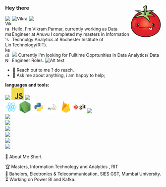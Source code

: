 ### Hey there  <img align="right" src="https://github.com/markiv25/markiv25/blob/main/Assets/favpng_tomato-cartoon.png" width="100px">
<a href="mailto:vp3230@rit.edu">
  <img align="left" alt="Vikrams's LinkedIN" width="22px" src="https://upload.wikimedia.org/wikipedia/commons/7/7e/Gmail_icon_%282020%29.svg" />
</a>

<a href="https://www.linkedin.com/in/vikramparmar25/">
  <img align="left" alt="Vikrams's LinkedIN" width="55px" height="20px" src="https://www.edigitalagency.com.au/wp-content/uploads/Linkedin-logo-png.png"/> 
</a>


![](https://visitor-badge.glitch.me/badge?page_id=markiv25.markiv25)

Hello, I'm Vikram Parmar, currently working as Data Engineer at Anuvu I completed my masters in Information Technolgy Analytics at Rochester Institute of Technology(RIT).


<img src="https://img.icons8.com/color/24/000000/find-matching-job.png" width="22px"/> Currently I'm looking for Fulltime Opprtunities in Data Analytics/ Data Engineer Roles.
  ![Alt text](https://i.gifer.com/Dtf.gif?)
- 💼 Reach out to me ? do reach.
- 💬 Ask me about anything, i am happy to help;

**languages and tools:**  
<code><img height="40" src="https://www.pngitem.com/pimgs/m/614-6143064_hitachi-ventara-pentaho-data-integration-logo-hd-png.png"></code>
<code><img height="40" src="https://raw.githubusercontent.com/github/explore/80688e429a7d4ef2fca1e82350fe8e3517d3494d/topics/javascript/javascript.png"></code>
<code><img height="60" src="https://camo.githubusercontent.com/651195b8c66a9dd22316e672992077dbcecea4ca904b45a6681558ebc0ecc517/68747470733a2f2f75706c6f61642e77696b696d656469612e6f72672f77696b6970656469612f656e2f7468756d622f332f33302f4a6176615f70726f6772616d6d696e675f6c616e67756167655f6c6f676f2e7376672f33303070782d4a6176615f70726f6772616d6d696e675f6c616e67756167655f6c6f676f2e7376672e706e67"> </code>
<code><img height="40" src="https://raw.githubusercontent.com/github/explore/80688e429a7d4ef2fca1e82350fe8e3517d3494d/topics/react/react.png"></code>
<code><img height="40" src="https://raw.githubusercontent.com/github/explore/80688e429a7d4ef2fca1e82350fe8e3517d3494d/topics/nodejs/nodejs.png"></code>
<code><img height="40" src="https://raw.githubusercontent.com/github/explore/80688e429a7d4ef2fca1e82350fe8e3517d3494d/topics/python/python.png"></code>
<code><img height="40" src="https://raw.githubusercontent.com/github/explore/80688e429a7d4ef2fca1e82350fe8e3517d3494d/topics/mysql/mysql.png"></code>
<code><img height="40" src="https://raw.githubusercontent.com/github/explore/80688e429a7d4ef2fca1e82350fe8e3517d3494d/topics/firebase/firebase.png"></code>
<code><img height="40" src="https://raw.githubusercontent.com/github/explore/80688e429a7d4ef2fca1e82350fe8e3517d3494d/topics/git/git.png"></code>
<code><img height="40" src="https://adamlangley.com.au/wp-content/uploads/2019/12/php-logo-678x381.png"> </code>
<code><img height="40" src="https://linksinternational.com/wp-content/uploads/2020/09/Tableau-Logo-300x200.png"> </code>
<code><img height="40" src="https://crackkits.com/wp-content/uploads/2021/03/ArcGIS-Pro-Crack.png"> </code>
<code><img height="40" src="https://upload.wikimedia.org/wikipedia/en/thumb/5/5a/MongoDB_Fores-Green.svg/375px-MongoDB_Fores-Green.svg.png"> </code>
<code><img height="50" src="https://icon-library.com/images/jquery-icon/jquery-icon-21.jpg"> </code>
<code><img height="40" src="https://upload.wikimedia.org/wikipedia/commons/thumb/5/5e/Cassandra_logo.svg/330px-Cassandra_logo.svg.png"> </code>
<code><img height="40" src="https://upload.wikimedia.org/wikipedia/commons/thumb/f/f3/Apache_Spark_logo.svg/375px-Apache_Spark_logo.svg.png"> </code>









🚧 About Me Short 
<!-- TODO-IST:START -->
🏆  Masters, Information Technology and Analytics , RIT        
🌸  Bahelors, Electronics & Telecommunication, SIES GST, Mumbai University.                    
⏳  Working on Power BI and Kafka.
<!-- TODO-IST:END -->









